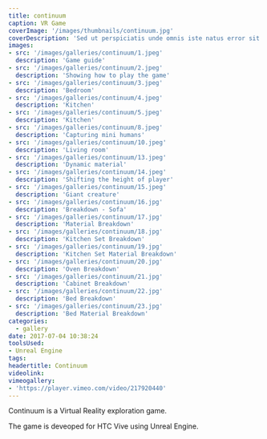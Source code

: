 ```yaml
---
title: continuum
caption: VR Game
coverImage: '/images/thumbnails/continuum.jpg'
coverDescription: 'Sed ut perspiciatis unde omnis iste natus error sit voluptatem accusantium doloremque laudantium, totam rem aperiam, eaque ipsa quae ab illo inventore veritatis et quasi architecto beatae vitae dicta sunt explicabo'
images:
- src: '/images/galleries/continuum/1.jpeg'
  description: 'Game guide'
- src: '/images/galleries/continuum/2.jpeg'
  description: 'Showing how to play the game'
- src: '/images/galleries/continuum/3.jpeg'
  description: 'Bedroom'
- src: '/images/galleries/continuum/4.jpeg'
  description: 'Kitchen'
- src: '/images/galleries/continuum/5.jpeg'
  description: 'Kitchen'
- src: '/images/galleries/continuum/8.jpeg'
  description: 'Capturing mini humans'
- src: '/images/galleries/continuum/10.jpeg'
  description: 'Living room'
- src: '/images/galleries/continuum/13.jpeg'
  description: 'Dynamic material'
- src: '/images/galleries/continuum/14.jpeg'
  description: 'Shifting the height of player'
- src: '/images/galleries/continuum/15.jpeg'
  description: 'Giant creature'
- src: '/images/galleries/continuum/16.jpg'
  description: 'Breakdown - Sofa'
- src: '/images/galleries/continuum/17.jpg'
  description: 'Material Breakdown'
- src: '/images/galleries/continuum/18.jpg'
  description: 'Kitchen Set Breakdown'
- src: '/images/galleries/continuum/19.jpg'
  description: 'Kitchen Set Material Breakdown'
- src: '/images/galleries/continuum/20.jpg'
  description: 'Oven Breakdown'
- src: '/images/galleries/continuum/21.jpg'
  description: 'Cabinet Breakdown'
- src: '/images/galleries/continuum/22.jpg'
  description: 'Bed Breakdown'
- src: '/images/galleries/continuum/23.jpg'
  description: 'Bed Material Breakdown'
categories:
  - gallery
date: 2017-07-04 10:38:24
toolsUsed:
- Unreal Engine
tags:
headertitle: Continuum
videolink:
vimeogallery:
- 'https://player.vimeo.com/video/217920440'
---
```

Continuum is a Virtual Reality exploration game.

The game is deveoped for HTC Vive using Unreal Engine.

